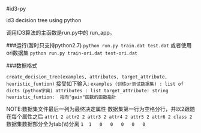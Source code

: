 #id3-py

id3 decision tree using python

调用ID3算法的主函数是run.py中的 run_app。

###运行(暂时只支持python2.7)
`python run.py train.dat test.dat`
或者使用ori数据集
`python run.py train-ori.dat test-ori.dat`


###数据格式

`create_decision_tree(examples, attributes, target_attribute, heuristic_funtion)`
接受如下输入:
`
examples (训练or测试数据集) : list of dicts (python字典)
attributes : list
target_attribute: string
heuristic_funtion:  指向"gain"函数的函数指针
`

NOTE:数据集文件最后一列为最终决定属性
数据集第一行为空格分行，并以2跟随在每个属性之后
`attr1 2 attr2 2 attr3 2 attr4 2 attr5 2 attr6 2 class 2`
数据集数据部分全为tab(\t)分离
`1	1	0	0	0	0	0`
